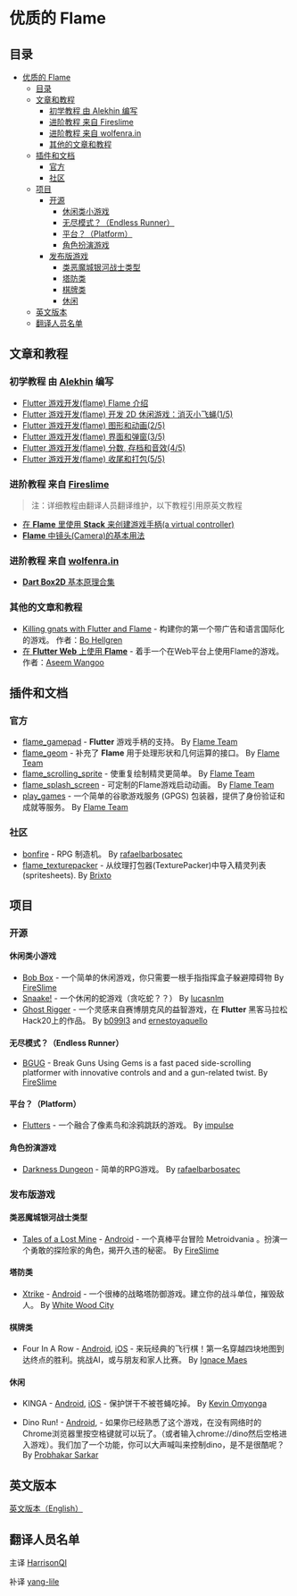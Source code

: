 # 优质的 Flame

## 目录

- [优质的 Flame](#优质的-flame)
  - [目录](#目录)
  - [文章和教程](#文章和教程)
    - [初学教程 由 Alekhin 编写](#初学教程-由-alekhin-编写)
    - [进阶教程 来自 Fireslime](#进阶教程-来自-fireslime)
    - [进阶教程 来自 wolfenra.in](#进阶教程-来自-wolfenrain)
    - [其他的文章和教程](#其他的文章和教程)
  - [插件和文档](#插件和文档)
    - [官方](#官方)
    - [社区](#社区)
  - [项目](#项目)
    - [开源](#开源)
      - [休闲类小游戏](#休闲类小游戏)
      - [无尽模式？（Endless Runner）](#无尽模式endless-runner)
      - [平台？（Platform）](#平台platform)
      - [角色扮演游戏](#角色扮演游戏)
    - [发布版游戏](#发布版游戏)
      - [类恶魔城银河战士类型](#类恶魔城银河战士类型)
      - [塔防类](#塔防类)
      - [棋牌类](#棋牌类)
      - [休闲](#休闲)
  - [英文版本](#英文版本)
  - [翻译人员名单](#翻译人员名单)

## 文章和教程

### 初学教程 由 [Alekhin](https://github.com/japalekhin) 编写

- [Flutter 游戏开发(flame) Flame 介绍](https://www.bugcatt.com/archives/279)
- [Flutter 游戏开发(flame) 开发 2D 休闲游戏：消灭小飞蝇(1/5)](https://www.bugcatt.com/archives/292)
- [Flutter 游戏开发(flame) 图形和动画(2/5)](https://www.bugcatt.com/archives/560)
- [Flutter 游戏开发(flame) 界面和弹窗(3/5)](https://www.bugcatt.com/archives/562)
- [Flutter 游戏开发(flame) 分数, 存档和音效(4/5)](https://www.bugcatt.com/archives/564)
- [Flutter 游戏开发(flame) 收尾和打包(5/5)](https://www.bugcatt.com/archives/731)

### 进阶教程 来自 [Fireslime](https://fireslime.xyz/)

> 注：详细教程由翻译人员翻译维护，以下教程引用原英文教程

- [在 **Flame** 里使用 **Stack** 来创建游戏手柄(a virtual controller)](https://fireslime.xyz/articles/20190902_Flame_Virtual_Controller_With_Stack.html)
- [**Flame** 中镜头(Camera)的基本用法](https://fireslime.xyz/articles/20190911_Basic_Camera_Usage_In_Flame.html)

### 进阶教程 来自 [wolfenra.in](https://wolfenra.in)

- [**Dart Box2D** 基本原理合集](https://wolfenra.in/series/dart-box2d-fundamentals/)

### 其他的文章和教程

- [Killing gnats with Flutter and Flame](https://medium.com/flutter-community/killing-gnats-with-flutter-and-flame-77fa9224ccaa) - 构建你的第一个带广告和语言国际化的游戏。 作者：[Bo Hellgren](https://medium.com/@bo.hellgren)
- [在 **Flutter Web** 上使用 **Flame**](https://github.com/AseemWangoo/experiments_with_web) - 着手一个在Web平台上使用Flame的游戏。 作者：[Aseem Wangoo](https://flatteredwithflutter.com/how-to-create-game-in-flutter-web-using-flame/)

## 插件和文档

### 官方

- [flame_gamepad](https://github.com/flame-engine/flame_gamepad) - **Flutter** 游戏手柄的支持。 By [Flame Team](https://github.com/flame-engine)
- [flame_geom](https://github.com/flame-engine/flame_geom) - 补充了 **Flame** 用于处理形状和几何运算的接口。 By [Flame Team](https://github.com/flame-engine)
- [flame_scrolling_sprite](https://github.com/flame-engine/flame_scrolling_sprite) - 使重复绘制精灵更简单。 By [Flame Team](https://github.com/flame-engine)
- [flame_splash_screen](https://github.com/flame-engine/flame_splash_screen) - 可定制的Flame游戏启动动画。 By [Flame Team](https://github.com/flame-engine)
- [play_games](https://github.com/flame-engine/play_games) - 一个简单的谷歌游戏服务 (GPGS) 包装器，提供了身份验证和成就等服务。 By [Flame Team](https://github.com/flame-engine)

### 社区

- [bonfire](https://github.com/RafaelBarbosatec/bonfire) - RPG 制造机。 By [rafaelbarbosatec](https://github.com/RafaelBarbosatec)
- [flame_texturepacker](https://github.com/Brixto/flame_texturepacker) - 从纹理打包器(TexturePacker)中导入精灵列表(spritesheets). By [Brixto](https://github.com/Brixto/flame_texturepacker)

## 项目

### 开源

#### 休闲类小游戏

- [Bob Box](https://github.com/fireslime/bounce_box) - 一个简单的休闲游戏，你只需要一根手指指挥盒子躲避障碍物 By [FireSlime](https://fireslime.xyz)
- [Snaake!](https://github.com/lucasnlm/snaake-flutter) - 一个休闲的蛇游戏（贪吃蛇？？） By [lucasnlm](https://github.com/lucasnlm)
- [Ghost Rigger](https://github.com/Float-like-a-dash-Sting-like-a-dart/GhostRigger) - 一个灵感来自赛博朋克风的益智游戏，在 **Flutter** 黑客马拉松Hack20上的作品。 By [b099l3](https://github.com/b099l3) and [ernestoyaquello](https://github.com/ernestoyaquello)

#### 无尽模式？（Endless Runner）

- [BGUG](https://github.com/fireslime/bgug) - Break Guns Using Gems is a fast paced side-scrolling platformer with innovative controls and and a gun-related twist. By [FireSlime](https://fireslime.xyz)

#### 平台？（Platform）

- [Flutters](https://github.com/impulse/flutters) - 一个融合了像素鸟和涂鸦跳跃的游戏。 By [impulse](https://github.com/impulse)

#### 角色扮演游戏

- [Darkness Dungeon](https://github.com/RafaelBarbosatec/darkness_dungeon) - 简单的RPG游戏。 By [rafaelbarbosatec](http://rafaelbarbosatec.github.io/)

### 发布版游戏

#### 类恶魔城银河战士类型

- [Tales of a Lost Mine](https://fireslime.xyz/games/tales.html) - [Android](https://play.google.com/store/apps/details?id=xyz.fireslime.tales&pcampaignid=MKT-Other-global-all-co-prtnr-py-PartBadge-Mar2515-1) - 一个真棒平台冒险 Metroidvania 。扮演一个勇敢的探险家的角色，揭开久违的秘密。 By [FireSlime](https://fireslime.xyz)

#### 塔防类

- [Xtrike](http://www.xtrike.online/) - [Android](https://play.google.com/store/apps/details?id=online.xtrike.xtrike) - 一个很棒的战略塔防御游戏。建立你的战斗单位，摧毁敌人。 By [White Wood City](http://www.xtrike.online/)

#### 棋牌类

- Four In A Row - [Android](https://play.google.com/store/apps/details?id=com.ignacemaes.fourinarow), [iOS](https://apps.apple.com/us/app/four-in-a-row-classic/id1495540053) - 来玩经典的飞行棋！第一名穿越四块地图到达终点的胜利。挑战AI，或与朋友和家人比赛。 By [Ignace Maes](https://ignacemaes.com/)

#### 休闲

- KINGA - [Android](https://play.google.com/store/apps/details?id=com.knoeyes.games.kinga), [iOS](https://apps.apple.com/us/app/kinga/id1506422810) - 保护饼干不被苍蝇吃掉。 By [Kevin Omyonga](https://kevinomyonga.com)

- Dino Run! - [Android](https://play.google.com/store/apps/details?id=io.github.epsi95.dinorun), - 如果你已经熟悉了这个游戏，在没有网络时的Chrome浏览器里按空格键就可以玩了。（或者输入chrome://dino然后空格进入游戏）。我们加了一个功能，你可以大声喊叫来控制dino，是不是很酷呢？ By [Probhakar Sarkar](https://github.com/epsi95)

## 英文版本

[英文版本（English）](https://github.com/flame-engine/awesome-flame/blob/main/README.md)

## 翻译人员名单

主译 [HarrisonQI](https://github.com/HarrisonQi)

补译 [yang-lile](https://github.com/yang-lile)
